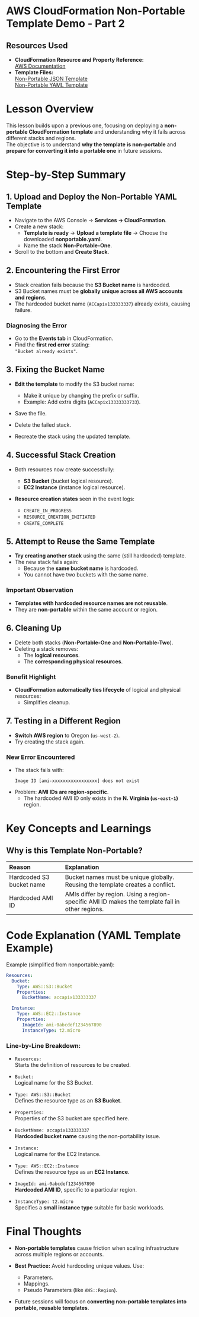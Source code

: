 # AWS CloudFormation Non-Portable Template Demo - Part 2

## Resources Used

- **CloudFormation Resource and Property Reference:**  
  [AWS Documentation](https://docs.aws.amazon.com/AWSCloudFormation/latest/UserGuide/aws-template-resource-type-ref.html)
- **Template Files:**  
  [Non-Portable JSON Template](https://learn-cantrill-labs.s3.amazonaws.com/awscoursedemos/0047-aws-mixed-cloudformation-nonportabletemplate/nonportable.json)  
  [Non-Portable YAML Template](https://learn-cantrill-labs.s3.amazonaws.com/awscoursedemos/0047-aws-mixed-cloudformation-nonportabletemplate/nonportable.yaml)

# Lesson Overview

This lesson builds upon a previous one, focusing on deploying a **non-portable CloudFormation template** and understanding why it fails across different stacks and regions.  
The objective is to understand **why the template is non-portable** and **prepare for converting it into a portable one** in future sessions.

# Step-by-Step Summary

## 1. Upload and Deploy the Non-Portable YAML Template

- Navigate to the AWS Console → **Services → CloudFormation**.
- Create a new stack:
  - **Template is ready** → **Upload a template file** → Choose the downloaded **nonportable.yaml**.
  - Name the stack **Non-Portable-One**.
- Scroll to the bottom and **Create Stack**.

## 2. Encountering the First Error

- Stack creation fails because the **S3 Bucket name** is hardcoded.
- S3 Bucket names must be **globally unique across all AWS accounts and regions**.
- The hardcoded bucket name (`ACCapix133333337`) already exists, causing failure.

### Diagnosing the Error

- Go to the **Events tab** in CloudFormation.
- Find the **first red error** stating:  
  `"Bucket already exists"`.

## 3. Fixing the Bucket Name

- **Edit the template** to modify the S3 bucket name:
  - Make it unique by changing the prefix or suffix.
  - Example: Add extra digits (`ACCapix13333333733`).
- Save the file.

- Delete the failed stack.
- Recreate the stack using the updated template.

## 4. Successful Stack Creation

- Both resources now create successfully:

  - **S3 Bucket** (bucket logical resource).
  - **EC2 Instance** (instance logical resource).

- **Resource creation states** seen in the event logs:
  - `CREATE_IN_PROGRESS`
  - `RESOURCE_CREATION_INITIATED`
  - `CREATE_COMPLETE`

## 5. Attempt to Reuse the Same Template

- **Try creating another stack** using the same (still hardcoded) template.
- The new stack fails again:
  - Because the **same bucket name** is hardcoded.
  - You cannot have two buckets with the same name.

### Important Observation

- **Templates with hardcoded resource names are not reusable**.
- They are **non-portable** within the same account or region.

## 6. Cleaning Up

- Delete both stacks (**Non-Portable-One** and **Non-Portable-Two**).
- Deleting a stack removes:
  - The **logical resources**.
  - The **corresponding physical resources**.

### Benefit Highlight

- **CloudFormation automatically ties lifecycle** of logical and physical resources:
  - Simplifies cleanup.

## 7. Testing in a Different Region

- **Switch AWS region** to Oregon (`us-west-2`).
- Try creating the stack again.

### New Error Encountered

- The stack fails with:
  ```plaintext
  Image ID [ami-xxxxxxxxxxxxxxxxx] does not exist
  ```
- Problem: **AMI IDs are region-specific**.
  - The hardcoded AMI ID only exists in the **N. Virginia (`us-east-1`)** region.

# Key Concepts and Learnings

## Why is this Template Non-Portable?

| Reason                   | Explanation                                                                                     |
| :----------------------- | :---------------------------------------------------------------------------------------------- |
| Hardcoded S3 bucket name | Bucket names must be unique globally. Reusing the template creates a conflict.                  |
| Hardcoded AMI ID         | AMIs differ by region. Using a region-specific AMI ID makes the template fail in other regions. |

# Code Explanation (YAML Template Example)

Example (simplified from nonportable.yaml):

```yaml
Resources:
  Bucket:
    Type: AWS::S3::Bucket
    Properties:
      BucketName: accapix133333337

  Instance:
    Type: AWS::EC2::Instance
    Properties:
      ImageId: ami-0abcdef1234567890
      InstanceType: t2.micro
```

### Line-by-Line Breakdown:

- `Resources:`  
  Starts the definition of resources to be created.

- `Bucket:`  
  Logical name for the S3 Bucket.

- `Type: AWS::S3::Bucket`  
  Defines the resource type as an **S3 Bucket**.

- `Properties:`  
  Properties of the S3 bucket are specified here.

- `BucketName: accapix133333337`  
  **Hardcoded bucket name** causing the non-portability issue.

- `Instance:`  
  Logical name for the EC2 Instance.

- `Type: AWS::EC2::Instance`  
  Defines the resource type as an **EC2 Instance**.

- `ImageId: ami-0abcdef1234567890`  
  **Hardcoded AMI ID**, specific to a particular region.

- `InstanceType: t2.micro`  
  Specifies a **small instance type** suitable for basic workloads.

# Final Thoughts

- **Non-portable templates** cause friction when scaling infrastructure across multiple regions or accounts.
- **Best Practice:** Avoid hardcoding unique values. Use:

  - Parameters.
  - Mappings.
  - Pseudo Parameters (like `AWS::Region`).

- Future sessions will focus on **converting non-portable templates into portable, reusable templates**.
